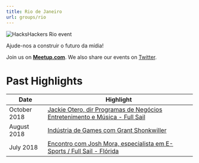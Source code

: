 ```yaml
---
title: Rio de Janeiro
url: groups/rio
---
```


![HacksHackers Rio event](https://secure.meetupstatic.com/photos/event/6/2/6/6/highres_462985190.jpeg)

Ajude-nos a construir o futuro da mídia!

Join us on **[Meetup.com](https://www.meetup.com/Hacks-Hackers-Rio/)**. We also share our events on [Twitter](https://twitter.com/HacksHackersRIO).

# Past Highlights

| **Date**  | **Highlight** |  
|-----------|---------------|  
| October 2018 | [Jackie Otero, dir Programas de Negócios Entretenimento e Música - Full Sail](https://www.meetup.com/Hacks-Hackers-Rio/events/255402499/) |
| August 2018 | [Indústria de Games com Grant Shonkwiller](https://www.meetup.com/Hacks-Hackers-Rio/events/253459351/) |   
| July 2018 | [Encontro com Josh Mora, especialista em E-Sports / Full Sail - Flórida](https://www.meetup.com/Hacks-Hackers-Rio/events/mvxxzpyxkbfc/) |
